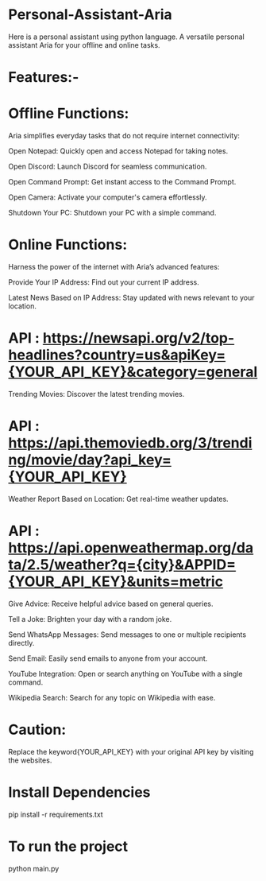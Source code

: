 # Personal-Assistant-Aria

Here is a personal assistant using python language.
A versatile personal assistant Aria for your offline and online tasks.

# Features:-

# Offline Functions:
Aria simplifies everyday tasks that do not require internet connectivity:


Open Notepad: Quickly open and access Notepad for taking notes.

Open Discord: Launch Discord for seamless communication.

Open Command Prompt: Get instant access to the Command Prompt.

Open Camera: Activate your computer's camera effortlessly.

Shutdown Your PC: Shutdown your PC with a simple command.

# Online Functions:
Harness the power of the internet with Aria’s advanced features:


Provide Your IP Address: Find out your current IP address.

Latest News Based on IP Address: Stay updated with news relevant to your location.
# API : https://newsapi.org/v2/top-headlines?country=us&apiKey={YOUR_API_KEY}&category=general

Trending Movies: Discover the latest trending movies.
# API : https://api.themoviedb.org/3/trending/movie/day?api_key={YOUR_API_KEY}

Weather Report Based on Location: Get real-time weather updates.
# API : https://api.openweathermap.org/data/2.5/weather?q={city}&APPID={YOUR_API_KEY}&units=metric

Give Advice: Receive helpful advice based on general queries.

Tell a Joke: Brighten your day with a random joke.

Send WhatsApp Messages: Send messages to one or multiple recipients directly.

Send Email: Easily send emails to anyone from your account.

YouTube Integration: Open or search anything on YouTube with a single command.

Wikipedia Search: Search for any topic on Wikipedia with ease.


# Caution:
Replace the keyword{YOUR_API_KEY} with your original API key by visiting the websites.



# Install Dependencies

pip install -r requirements.txt

# To run the project

python main.py
